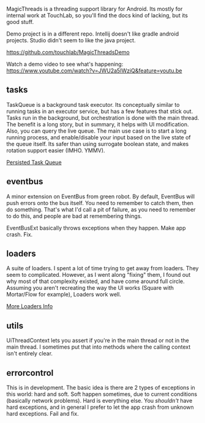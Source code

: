 MagicThreads is a threading support library for Android.  Its mostly for internal work at TouchLab, so you'll find the
docs kind of lacking, but its good stuff.

Demo project is in a different repo.  Intellij doesn't like gradle android projects.  Studio didn't seem to like 
the java project.

https://github.com/touchlab/MagicThreadsDemo

Watch a demo video to see what's happening: https://www.youtube.com/watch?v=JWU2a5IWziQ&feature=youtu.be

## tasks

TaskQueue is a background task executor. Its conceptually similar to running tasks in an executor service,
but has a few features that stick out. Tasks run in the background, but orchestration is done with the main thread.
The benefit is a long story, but in summary, it helps with UI modification. Also, you can query the live queue.
The main use case is to start a long running process, and enable/disable your input based on the live state of the queue
itself. Its safer than using surrogate boolean state, and makes rotation support easier (IMHO. YMMV).

[Persisted Task Queue](https://github.com/touchlab/MagicThreads/blob/master/library/docs/PERSISTED_QUEUE.md)

## eventbus

A minor extension on EventBus from green robot. By default, EventBus will push errors onto the bus
itself. You need to remember to catch them, then do something. That's what I'd call a pit of failure,
as you need to remember to do this, and people are bad at remembering things.

EventBusExt basically throws exceptions when they happen. Make app crash. Fix.

## loaders

A suite of loaders. I spent a lot of time trying to get away from loaders. They seem to complicated.
However, as I went along "fixing" them, I found out why most of that complexity existed, and have
come around full circle. Assuming you aren't recreating the way the UI works (Square with Mortar/Flow
for example), Loaders work well.

[More Loaders Info](https://github.com/touchlab/MagicThreads/blob/master/LOADERS.md)

## utils

UiThreadContext lets you assert if you're in the main thread or not in the main thread. I sometimes put that into
methods where the calling context isn't entirely clear.

## errorcontrol

This is in development. The basic idea is there are 2 types of exceptions in this world:
hard and soft. Soft happen sometimes, due to current conditions (basically network problems).
Hard is everything else. You *shouldn't* have hard exceptions, and in general I prefer
to let the app crash from unknown hard exceptions. Fail and fix.
